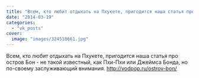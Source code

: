 ```yaml
---
title: "Всем, кто любит отдыхать на Пхукете, пригодится наша статья про остров Бон - не такой известный, как..."
date: "2014-03-19"
categories: 
  - "vk_posts"
cover:
  image: "images/324518661.jpg"
---
```


Всем, кто любит отдыхать на Пхукете, пригодится наша статья про остров Бон - не такой известный, как Пхи-Пхи или Джеймса Бонда, но по-своему заслуживающий внимания. http://vodpop.ru/ostrov-bon/
